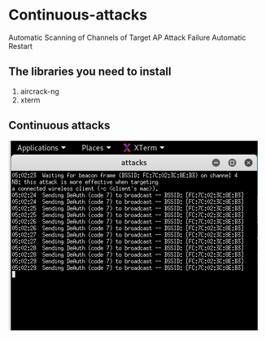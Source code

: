 # Continuous-attacks  
Automatic Scanning of Channels of Target AP 
Attack Failure Automatic Restart  
## The libraries you need to install
1. aircrack-ng  
2. xterm  

## Continuous attacks  
 ![Alt Text](https://github.com/zcvxcv/Continuous-attacks/blob/master/attacks.png)
